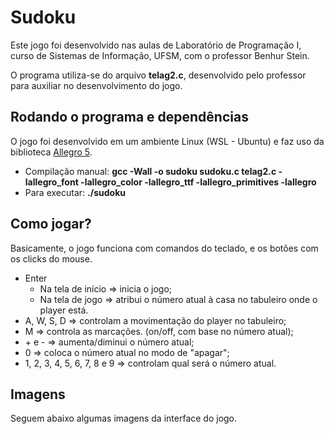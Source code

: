 <h1>Sudoku</h1>
<p>Este jogo foi desenvolvido nas aulas de Laboratório de Programação I, curso de Sistemas de Informação, UFSM, com o professor Benhur Stein.</p>
<p>O programa utiliza-se do arquivo <b>telag2.c</b>, desenvolvido pelo professor para auxiliar no desenvolvimento do jogo.</p>
<h2>Rodando o programa e dependências</h2>
<p>O jogo foi desenvolvido em um ambiente Linux (WSL - Ubuntu) e faz uso da biblioteca <a href="https://www.ufsm.br/pet/sistemas-de-informacao/2018/08/28/como-instalar-o-allegro-5">Allegro 5</a>.</p>
<ul>
  <li>Compilação manual: <b>gcc -Wall -o sudoku sudoku.c telag2.c -lallegro_font -lallegro_color -lallegro_ttf -lallegro_primitives -lallegro</b></li>
  <li>Para executar: <b>./sudoku</b></li>
</ul>
<h2>Como jogar?</h2>
<p>Basicamente, o jogo funciona com comandos do teclado, e os botões com os clicks do mouse.</p>
<ul>
  <li>Enter
    <ul>
      <li>Na tela de início => inicia o jogo;</li>
      <li>Na tela de jogo => atribui o número atual à casa no tabuleiro onde o player está.</li>
    </ul>
  </li>
  <li>A, W, S, D => controlam a movimentação do player no tabuleiro;</li>
  <li>M => controla as marcações. (on/off, com base no número atual);</li>
  <li>+ e - => aumenta/diminui o número atual;</li>
  <li>0 => coloca o número atual no modo de "apagar";</li>
  <li>1, 2, 3, 4, 5, 6, 7, 8 e 9 => controlam qual será o número atual.</li>
</ul>
<h2>Imagens</h2>
<p>Seguem abaixo algumas imagens da interface do jogo.</p>
<a href="img/cover.png"></a>
<a href="img/game_screen.png"></a>
<a href="img/playing_screen.png"></a>
<a href="img/score.png"></a>
